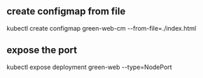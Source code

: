 ## create configmap from file
kubectl create configmap green-web-cm --from-file=./index.html

## expose the port
kubectl expose deployment green-web --type=NodePort